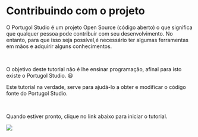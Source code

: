 # Contribuindo com o projeto

O Portugol Studio é um projeto Open Source (código aberto) o que significa que qualquer pessoa pode contribuir com seu desenvolvimento. No entanto, para que isso seja possível,é necessário ter algumas ferramentas em mãos e adquirir alguns conhecimentos.

<br>

O objetivo deste tutorial não é lhe ensinar programação, afinal para isto existe o Portugol Studio. :laughing:

Este tutorial na verdade, serve para ajudá-lo a obter e modificar o código fonte do Portugol Studio.

<br>

Quando estiver pronto, clique no link abaixo para iniciar o tutorial.

[![](https://i.imgur.com/2oJIxdh.png)](https://github.com/UNIVALI-LITE/Portugol-Studio/wiki/Criando-uma-conta-no-GitHub)